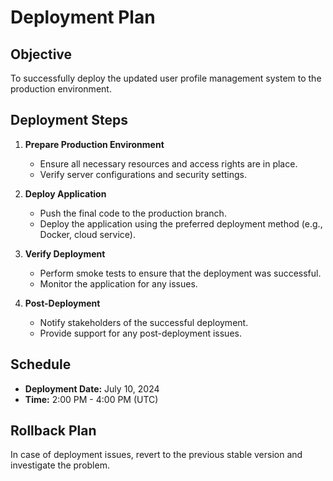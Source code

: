 # Deployment Plan

## Objective
To successfully deploy the updated user profile management system to the production environment.

## Deployment Steps
1. **Prepare Production Environment**
   - Ensure all necessary resources and access rights are in place.
   - Verify server configurations and security settings.

2. **Deploy Application**
   - Push the final code to the production branch.
   - Deploy the application using the preferred deployment method (e.g., Docker, cloud service).

3. **Verify Deployment**
   - Perform smoke tests to ensure that the deployment was successful.
   - Monitor the application for any issues.

4. **Post-Deployment**
   - Notify stakeholders of the successful deployment.
   - Provide support for any post-deployment issues.

## Schedule
- **Deployment Date:** July 10, 2024
- **Time:** 2:00 PM - 4:00 PM (UTC)

## Rollback Plan
In case of deployment issues, revert to the previous stable version and investigate the problem.